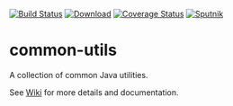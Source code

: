 [![Build Status](https://travis-ci.org/yatechorg/common-utils.svg)](https://travis-ci.org/yatechorg/common-utils)
[![Download](https://api.bintray.com/packages/yatech/maven/common-utils/images/download.svg)](https://bintray.com/yatech/maven/common-utils/_latestVersion)
[![Coverage Status](https://coveralls.io/repos/yatechorg/common-utils/badge.svg?branch=master&service=github)](https://coveralls.io/github/yatechorg/common-utils?branch=master)
[![Sputnik](https://sputnik.ci/conf/badge)](https://sputnik.ci/app#/builds/yatechorg/common-utils)

# common-utils
A collection of common Java utilities.  

See [Wiki](https://github.com/yatechorg/common-utils/wiki) for more details and documentation.
